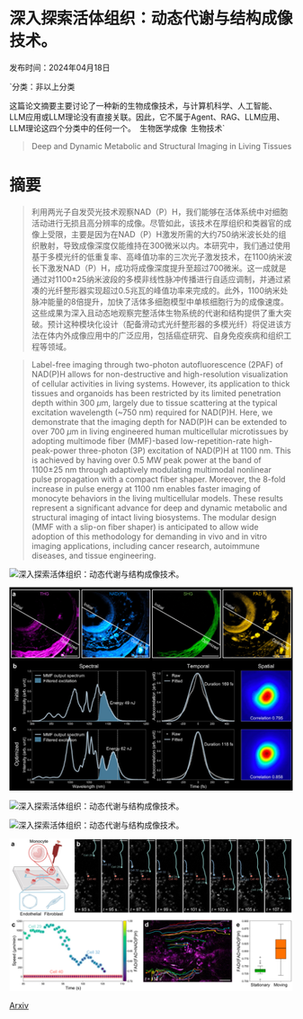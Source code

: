 # 深入探索活体组织：动态代谢与结构成像技术。

发布时间：2024年04月18日

`分类：非以上分类

这篇论文摘要主要讨论了一种新的生物成像技术，与计算机科学、人工智能、LLM应用或LLM理论没有直接关联。因此，它不属于Agent、RAG、LLM应用、LLM理论这四个分类中的任何一个。` `生物医学成像` `生物技术`

> Deep and Dynamic Metabolic and Structural Imaging in Living Tissues

# 摘要

> 利用两光子自发荧光技术观察NAD（P）H，我们能够在活体系统中对细胞活动进行无损且高分辨率的成像。尽管如此，该技术在厚组织和类器官的成像上受限，主要是因为在NAD（P）H激发所需的大约750纳米波长处的组织散射，导致成像深度仅能维持在300微米以内。本研究中，我们通过使用基于多模光纤的低重复率、高峰值功率的三次光子激发技术，在1100纳米波长下激发NAD（P）H，成功将成像深度提升至超过700微米。这一成就是通过对1100±25纳米波段的多模非线性脉冲传播进行自适应调制，并通过紧凑的光纤整形器实现超过0.5兆瓦的峰值功率来完成的。此外，1100纳米处脉冲能量的8倍提升，加快了活体多细胞模型中单核细胞行为的成像速度。这些成果为深入且动态地观察完整活体生物系统的代谢和结构提供了重大突破。预计这种模块化设计（配备滑动式光纤整形器的多模光纤）将促进该方法在体内外成像应用中的广泛应用，包括癌症研究、自身免疫疾病和组织工程等领域。

> Label-free imaging through two-photon autofluorescence (2PAF) of NAD(P)H allows for non-destructive and high-resolution visualization of cellular activities in living systems. However, its application to thick tissues and organoids has been restricted by its limited penetration depth within 300 $μ$m, largely due to tissue scattering at the typical excitation wavelength (~750 nm) required for NAD(P)H. Here, we demonstrate that the imaging depth for NAD(P)H can be extended to over 700 $μ$m in living engineered human multicellular microtissues by adopting multimode fiber (MMF)-based low-repetition-rate high-peak-power three-photon (3P) excitation of NAD(P)H at 1100 nm. This is achieved by having over 0.5 MW peak power at the band of 1100$\pm$25 nm through adaptively modulating multimodal nonlinear pulse propagation with a compact fiber shaper. Moreover, the 8-fold increase in pulse energy at 1100 nm enables faster imaging of monocyte behaviors in the living multicellular models. These results represent a significant advance for deep and dynamic metabolic and structural imaging of intact living biosystems. The modular design (MMF with a slip-on fiber shaper) is anticipated to allow wide adoption of this methodology for demanding in vivo and in vitro imaging applications, including cancer research, autoimmune diseases, and tissue engineering.

![深入探索活体组织：动态代谢与结构成像技术。](../../../paper_images/2404.11901/x1.png)

![深入探索活体组织：动态代谢与结构成像技术。](../../../paper_images/2404.11901/x2.png)

![深入探索活体组织：动态代谢与结构成像技术。](../../../paper_images/2404.11901/x3.png)

![深入探索活体组织：动态代谢与结构成像技术。](../../../paper_images/2404.11901/x4.png)

![深入探索活体组织：动态代谢与结构成像技术。](../../../paper_images/2404.11901/x5.png)

[Arxiv](https://arxiv.org/abs/2404.11901)